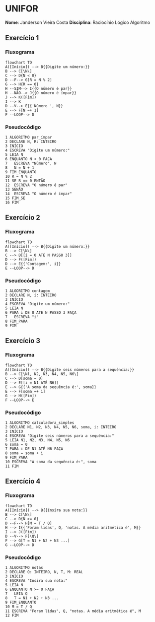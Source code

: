 # UNIFOR

**Nome**: Janderson Vieira Costa
**Disciplina**: Raciocínio Lógico Algoritmo


## Exercício 1
### Fluxograma
````mermaid
flowchart TD
A([Início]) --> B{{Digite um número:}}
B --> C[\N\]
C --> D{N < 0}
D --F--> G[R = N % 2]
G --> H{R == 0}
H --SIM--> I{{O número é par}}
H --NÃO--> J{{O número é ímpar}}
J --> K([Fim])
I --> K
D --V--> E{{'Número ', N}}
E --> F[N =+ 1]
F --LOOP--> D
````
### Pseudocódigo
````
1 ALGORITMO par_ímpar
2 DECLARE N, R: INTEIRO
3 INÍCIO
4 ESCREVA "Digite um número:"
5 LEIA N
6 ENQUANTO N < 0 FAÇA
7 	ESCREVA "Número", N
8 	N = N + 1
9 FIM_ENQUANTO
10 R = N % 2
11 SE R == 0 ENTÃO
12 	ESCREVA "O número é par"
13 SENÃO
14  ESCREVA "O número é ímpar"
15 FIM_SE
16 FIM
````

## Exercício 2
### Fluxograma
````mermaid
flowchart TD
A([Início]) --> B{{Digite um número:}}
B --> C[\N\]
C --> D[[i = 0 ATÉ N PASSO 3]]
D --> F([Fim])
D --> E{{'Contagem:', i}}
E --LOOP--> D
````
### Pseudocódigo
````
1 ALGORITMO contagem
2 DECLARE N, i: INTEIRO
3 INÍCIO
4 ESCREVA "Digite um número:"
5 LEIA N
6 PARA i DE 0 ATÉ N PASSO 3 FAÇA
7 	ESCREVA "i"
8 FIM_PARA
9 FIM
````

## Exercício 3
### Fluxograma
````mermaid
flowchart TD
A([Início]) --> B{{Digite seis números para a sequência:}}
B --> C[\N1, N2, N3, N4, N5, N6\]
C --> D[soma = 0]
D --> E[[i = N1 ATÉ N6]]
E --> G{{'A soma da sequência é:', soma}}
E --> F[soma =+ i]
G --> H([Fim])
F --LOOP--> E
````
### Pseudocódigo
````
1 ALGORITMO calculadora_simples
2 DECLARE N1, N2, N3, N4, N5, N6, soma, i: INTEIRO
3 INÍCIO
4 ESCREVA "Digite seis números para a sequência:"
5 LEIA N1, N2, N3, N4, N5, N6
6 soma = 0
7 PARA i DE N1 ATÉ N6 FAÇA
8 soma = soma + i
9 FIM_PARA
10 ESCREVA "A soma da sequência é:", soma
11 FIM
````

## Exercício 4
### Fluxograma
````mermaid
flowchart TD
A([Início]) --> B{{Insira sua nota:}}
B --> C[\N\]
C --> D{N >= 0}
D --F--> H[M = T / Q]
H --> I{{'Foram lidas', Q, 'notas. A média aritmética é', M}}
I --> J([Fim])
D --V--> F[\Q\]
F --> G[T = N1 + N2 + N3 ...]
G --LOOP--> D
````
### Pseudocódigo
````
1 ALGORITMO notas
2 DECLARE Q: INTEIRO, N, T, M: REAL
3 INÍCIO
4 ESCREVA "Insira sua nota:"
5 LEIA N
6 ENQUANTO N >= 0 FAÇA
7 	LEIA Q
8 	T = N1 + N2 + N3 ...
9 FIM_ENQUANTO
10 M = T / Q
11 ESCREVA "Foram lidas", Q, "notas. A média aritmética é", M
12 FIM
````

